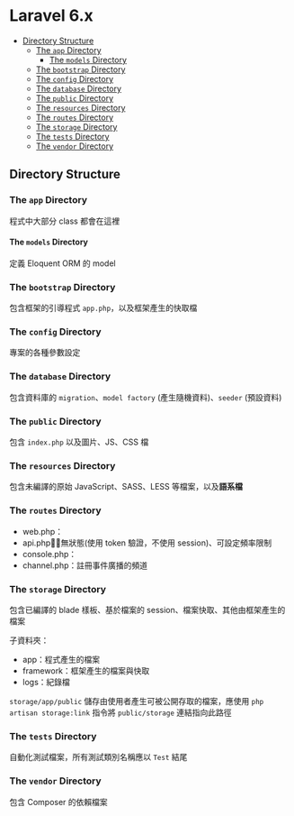 # Laravel 6.x

- [Directory Structure](#directory-structure)
  - [The `app` Directory](#the-app-directory)
    - [The `models` Directory](#the-models-directory)
  - [The `bootstrap` Directory](#the-bootstrap-directory)
  - [The `config` Directory](#the-config-directory)
  - [The `database` Directory](#the-database-directory)
  - [The `public` Directory](#the-public-directory)
  - [The `resources` Directory](#the-resources-directory)
  - [The `routes` Directory](#the-routes-directory)
  - [The `storage` Directory](#the-storage-directory)
  - [The `tests` Directory](#the-tests-directory)
  - [The `vendor` Directory](#the-vendor-directory)

## Directory Structure

### The `app` Directory

程式中大部分 class 都會在這裡

#### The `models` Directory

定義 Eloquent ORM 的 model

### The `bootstrap` Directory

包含框架的引導程式 `app.php`，以及框架產生的快取檔

### The `config` Directory

專案的各種參數設定

### The `database` Directory

包含資料庫的 `migration`、`model factory` (產生隨機資料)、`seeder` (預設資料)

### The `public` Directory

包含 `index.php` 以及圖片、JS、CSS 檔

### The `resources` Directory

包含未編譯的原始 JavaScript、SASS、LESS 等檔案，以及**語系檔**

### The `routes` Directory

* web.php：
* api.php：無狀態(使用 token 驗證，不使用 session)、可設定頻率限制
* console.php：
* channel.php：註冊事件廣播的頻道

### The `storage` Directory

包含已編譯的 blade 樣板、基於檔案的 session、檔案快取、其他由框架產生的檔案

子資料夾：
* app：程式產生的檔案
* framework：框架產生的檔案與快取
* logs：紀錄檔

`storage/app/public` 儲存由使用者產生可被公開存取的檔案，應使用 `php artisan storage:link` 指令將 `public/storage` 連結指向此路徑

### The `tests` Directory

自動化測試檔案，所有測試類別名稱應以 `Test` 結尾

### The `vendor` Directory

包含 Composer 的依賴檔案

